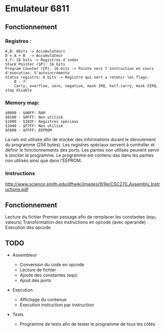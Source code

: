 # Emulateur 6811

## Fonctionnement

### Registres :
    A,B: 8bits -> Accumulateurs
    D = A + B  -> Accumulateur
    X,Y: 16 bits -> Registres d'index
    Stack Pointer (SP): 16 bits
    Program Counter (CP): 16 bits -> Pointe vers l'instruction en cours d'execution. S'autoincrémente
    Status registre: 8 bits -> Registre qui sert a retenir les flags.
        0 - 7:
        Carry, overflow, zero, negative, mask IRQ, half-carry, mask XIRQ, stop disable

### Memory map:
    $0000 - $00FF: RAM
    $0100 - $0FFF: Non utilisé
    $1000 - $103F: Registres spéciaux
    $1040 - $F7FF: Non utilisé
    $F800 - $FFFF: EEPROM


La ram est utilisée afin de stocker des informations durant le déroulement du programme (256 bytes).
Les registres spéciaux servent à controller et définir le fonctionnements des ports.
Les parties non utilisés peuvent servir à stocker le programme.
Le programme est contenu das dans les parties non utilisés ainsi que dans l'EEPROM.

### Instructions

<http://www.science.smith.edu/dftwiki/images/9/9e/CSC270_Assembly_Instructions.pdf>

## Fonctionnement

Lecture du fichier
Premier passage afin de remplacer les constantes (equ, valeurs)
Transformation des instructions en opcode (avec operande)
Execution des opcode


## TODO
- Assembleur
    - Conversion du code en opcode
    - Lecture de fichier
    - Ajoute des constantes (equ)
    - Ajout des ports

- Execution
    - Affichage du contenue
    - Execution instruction par instruction

- Tests
    - Programme de tests afin de tester le programme de tous les côtés
